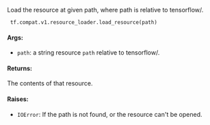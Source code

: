 
Load the resource at given path, where path is relative to tensorflow/.

```
 tf.compat.v1.resource_loader.load_resource(path)
```
#### Args:
- `path`: a string resource `path` relative to tensorflow/.
#### Returns:

The contents of that resource.
#### Raises:
- `IOError`: If the path is not found, or the resource can't be opened.
